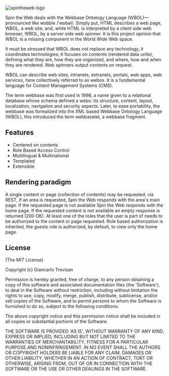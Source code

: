 ![spintheweb logo](https://www.spintheweb.org/wp-content/uploads/2018/12/logo.svg)

Spin the Web deals with the Webbase Ontology Language (WBOL)—pronounced like wobble /ˈwɒbəl/. Simply put, HTML describes a web page, WBOL, a web site; and, while HTML is interpreted by a client side web browser, WBOL, by a server side web spinner. It is this project opinion that WBOL is a missing component in the World Wide Web space.

It must be stressed that WBOL does not replace any technology, it coordinates technologies; it focuses on _contents_ (rendered data units), defining what they are, how they are organized, and where, how and when they are rendered. Web spinners output contents on request.

WBOL can describe web sites, intranets, extranets, portals, web apps, web services, here collectively referred to as webos. It is a fundamental language for Content Management Systems (CMS).

The term webbase was first used in 1998, a name given to a relational database whose schema defined a webo: its structure, content, layout, localization, navigation and security aspects. Later, to ease portability, the webbase was formalized into the XML based Webbase Ontology Language (WBOL), this introduced the term webbaselet, a webbase fragment.


## Features
* Centered on contents
* Role Based Access Control
* Multilingual & Multinational
* Templated
* Extensible

## Rendering paradigm
A single content or page (collection of contents) may be requested, via REST, if an area is requested, Spin the Web responds with the area's main page. If the requested page is not available Spin the Web responds with the home page.
If the requested content is not available an empty response is returned (200 OK).
At least one of the roles that the user is part of needs to be authorized to the content or page requested.
Role based authorization is inherited, the guests role is authorized, by default, to view only the home page. 


## License

(The MIT License)

Copyright (c) Giancarlo Trevisan

Permission is hereby granted, free of charge, to any person obtaining
a copy of this software and associated documentation files (the
'Software'), to deal in the Software without restriction, including
without limitation the rights to use, copy, modify, merge, publish,
distribute, sublicense, and/or sell copies of the Software, and to
permit persons to whom the Software is furnished to do so, subject to
the following conditions:

The above copyright notice and this permission notice shall be
included in all copies or substantial portions of the Software.

THE SOFTWARE IS PROVIDED 'AS IS', WITHOUT WARRANTY OF ANY KIND,
EXPRESS OR IMPLIED, INCLUDING BUT NOT LIMITED TO THE WARRANTIES OF
MERCHANTABILITY, FITNESS FOR A PARTICULAR PURPOSE AND NONINFRINGEMENT.
IN NO EVENT SHALL THE AUTHORS OR COPYRIGHT HOLDERS BE LIABLE FOR ANY
CLAIM, DAMAGES OR OTHER LIABILITY, WHETHER IN AN ACTION OF CONTRACT,
TORT OR OTHERWISE, ARISING FROM, OUT OF OR IN CONNECTION WITH THE
SOFTWARE OR THE USE OR OTHER DEALINGS IN THE SOFTWARE.
